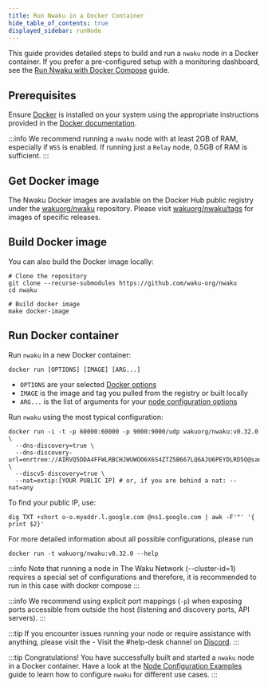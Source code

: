 ```yaml
---
title: Run Nwaku in a Docker Container
hide_table_of_contents: true
displayed_sidebar: runNode
---
```


This guide provides detailed steps to build and run a `nwaku` node in a Docker container. If you prefer a pre-configured setup with a monitoring dashboard, see the [Run Nwaku with Docker Compose](/guides/nwaku/run-docker-compose) guide.

## Prerequisites

Ensure [Docker](https://www.docker.com/) is installed on your system using the appropriate instructions provided in the [Docker documentation](https://docs.docker.com/engine/install/).

:::info
We recommend running a `nwaku` node with at least 2GB of RAM, especially if `WSS` is enabled. If running just a `Relay` node, 0.5GB of RAM is sufficient.
:::

## Get Docker image

The Nwaku Docker images are available on the Docker Hub public registry under the [wakuorg/nwaku](https://hub.docker.com/r/wakuorg/nwaku) repository. Please visit [wakuorg/nwaku/tags](https://hub.docker.com/r/wakuorg/nwaku/tags) for images of specific releases.

## Build Docker image

You can also build the Docker image locally:

```shell
# Clone the repository
git clone --recurse-submodules https://github.com/waku-org/nwaku
cd nwaku

# Build docker image
make docker-image
```

## Run Docker container

Run `nwaku` in a new Docker container:

```shell
docker run [OPTIONS] [IMAGE] [ARG...]
```

- `OPTIONS` are your selected [Docker options](https://docs.docker.com/engine/reference/commandline/run/#options)
- `IMAGE` is the image and tag you pulled from the registry or built locally
- `ARG...` is the list of arguments for your [node configuration options](/guides/nwaku/config-options)

Run `nwaku` using the most typical configuration:

```shell
docker run -i -t -p 60000:60000 -p 9000:9000/udp wakuorg/nwaku:v0.32.0 \
  --dns-discovery=true \
  --dns-discovery-url=enrtree://AIRVQ5DDA4FFWLRBCHJWUWOO6X6S4ZTZ5B667LQ6AJU6PEYDLRD5O@sandbox.waku.nodes.status.im \
  --discv5-discovery=true \
  --nat=extip:[YOUR PUBLIC IP] # or, if you are behind a nat: --nat=any
```

To find your public IP, use:

```shell
dig TXT +short o-o.myaddr.l.google.com @ns1.google.com | awk -F'"' '{ print $2}'
```

For more detailed information about all possible configurations, please run

```shell
docker run -t wakuorg/nwaku:v0.32.0 --help
```

:::info
Note that running a node in The Waku Network (--cluster-id=1) requires a special set of configurations and therefore, it is recommended to run in this case with docker compose
:::

:::info
We recommend using explicit port mappings (`-p`) when exposing ports accessible from outside the host (listening and discovery ports, API servers).
:::

:::tip
If you encounter issues running your node or require assistance with anything, please visit the - Visit the #help-desk channel on [Discord](https://discord.waku.org/).
:::

:::tip Congratulations!
You have successfully built and started a `nwaku` node in a Docker container. Have a look at the [Node Configuration Examples](/guides/nwaku/configure-nwaku) guide to learn how to configure `nwaku` for different use cases.
:::
